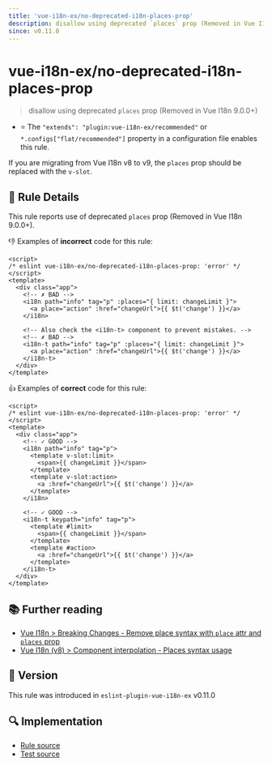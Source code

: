 ```yaml
---
title: 'vue-i18n-ex/no-deprecated-i18n-places-prop'
description: disallow using deprecated `places` prop (Removed in Vue I18n 9.0.0+)
since: v0.11.0
---
```


# vue-i18n-ex/no-deprecated-i18n-places-prop

> disallow using deprecated `places` prop (Removed in Vue I18n 9.0.0+)

- :star: The `"extends": "plugin:vue-i18n-ex/recommended"` or `*.configs["flat/recommended"]` property in a configuration file enables this rule.

If you are migrating from Vue I18n v8 to v9, the `places` prop should be replaced with the `v-slot`.

## :book: Rule Details

This rule reports use of deprecated `places` prop (Removed in Vue I18n 9.0.0+).

:-1: Examples of **incorrect** code for this rule:

<eslint-code-block>

<!-- eslint-skip -->

```vue
<script>
/* eslint vue-i18n-ex/no-deprecated-i18n-places-prop: 'error' */
</script>
<template>
  <div class="app">
    <!-- ✗ BAD -->
    <i18n path="info" tag="p" :places="{ limit: changeLimit }">
      <a place="action" :href="changeUrl">{{ $t('change') }}</a>
    </i18n>

    <!-- Also check the <i18n-t> component to prevent mistakes. -->
    <!-- ✗ BAD -->
    <i18n-t path="info" tag="p" :places="{ limit: changeLimit }">
      <a place="action" :href="changeUrl">{{ $t('change') }}</a>
    </i18n-t>
  </div>
</template>
```

</eslint-code-block>

:+1: Examples of **correct** code for this rule:

<eslint-code-block>

<!-- eslint-skip -->

```vue
<script>
/* eslint vue-i18n-ex/no-deprecated-i18n-places-prop: 'error' */
</script>
<template>
  <div class="app">
    <!-- ✓ GOOD -->
    <i18n path="info" tag="p">
      <template v-slot:limit>
        <span>{{ changeLimit }}</span>
      </template>
      <template v-slot:action>
        <a :href="changeUrl">{{ $t('change') }}</a>
      </template>
    </i18n>

    <!-- ✓ GOOD -->
    <i18n-t keypath="info" tag="p">
      <template #limit>
        <span>{{ changeLimit }}</span>
      </template>
      <template #action>
        <a :href="changeUrl">{{ $t('change') }}</a>
      </template>
    </i18n-t>
  </div>
</template>
```

</eslint-code-block>

## :books: Further reading

- [Vue I18n > Breaking Changes - Remove place syntax with `place` attr and `places` prop](https://vue-i18n-ex.intlify.dev/guide/migration/breaking.html#remove-place-syntax-with-place-attr-and-places-prop)
- [Vue I18n (v8) > Component interpolation - Places syntax usage](https://kazupon.github.io/vue-i18n-ex/guide/interpolation.html#places-syntax-usage)

## :rocket: Version

This rule was introduced in `eslint-plugin-vue-i18n-ex` v0.11.0

## :mag: Implementation

- [Rule source](https://github.com/intlify/eslint-plugin-vue-i18n-ex/blob/master/lib/rules/no-deprecated-i18n-places-prop.ts)
- [Test source](https://github.com/intlify/eslint-plugin-vue-i18n-ex/tree/master/tests/lib/rules/no-deprecated-i18n-places-prop.ts)
